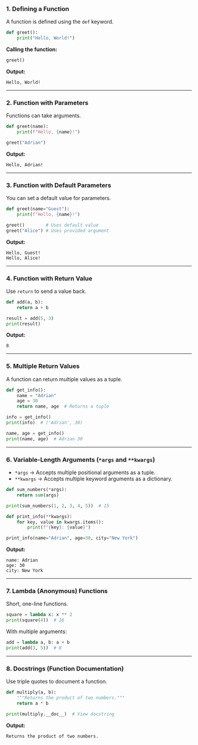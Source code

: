 ### 1. Defining a Function
A function is defined using the `def` keyword.

```python
def greet():
    print("Hello, World!")
```

**Calling the function:**
```python
greet()
```

**Output:**  
```
Hello, World!
```

---

### 2. Function with Parameters
Functions can take arguments.

```python
def greet(name):
    print(f"Hello, {name}!")

greet("Adrian")
```

**Output:**  
```
Hello, Adrian!
```

---

### 3. Function with Default Parameters
You can set a default value for parameters.

```python
def greet(name="Guest"):
    print(f"Hello, {name}!")

greet()        # Uses default value
greet("Alice") # Uses provided argument
```

**Output:**  
```
Hello, Guest!
Hello, Alice!
```

---

### 4. Function with Return Value
Use `return` to send a value back.

```python
def add(a, b):
    return a + b

result = add(5, 3)
print(result)
```

**Output:**  
```
8
```

---

### 5. Multiple Return Values
A function can return multiple values as a tuple.

```python
def get_info():
    name = "Adrian"
    age = 30
    return name, age  # Returns a tuple

info = get_info()
print(info)  # ('Adrian', 30)

name, age = get_info()
print(name, age)  # Adrian 30
```

---

### 6. Variable-Length Arguments (`*args` and `**kwargs`)
- `*args` → Accepts multiple positional arguments as a tuple.
- `**kwargs` → Accepts multiple keyword arguments as a dictionary.

```python
def sum_numbers(*args):
    return sum(args)

print(sum_numbers(1, 2, 3, 4, 5))  # 15
```

```python
def print_info(**kwargs):
    for key, value in kwargs.items():
        print(f"{key}: {value}")

print_info(name="Adrian", age=30, city="New York")
```

**Output:**  
```
name: Adrian
age: 30
city: New York
```

---

### 7. Lambda (Anonymous) Functions
Short, one-line functions.

```python
square = lambda x: x ** 2
print(square(4))  # 16
```

With multiple arguments:

```python
add = lambda a, b: a + b
print(add(3, 5))  # 8
```

---

### 8. Docstrings (Function Documentation)
Use triple quotes to document a function.

```python
def multiply(a, b):
    """Returns the product of two numbers."""
    return a * b

print(multiply.__doc__)  # View docstring
```

**Output:**  
```
Returns the product of two numbers.
```